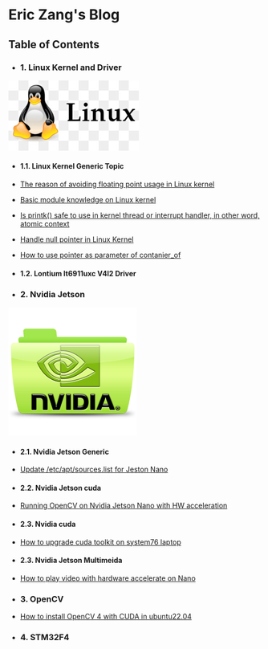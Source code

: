 # Eric Zang's Blog

## Table of Contents



* ### 1. Linux Kernel and Driver

![](./asset/linux/img/linux-kernel-icon.jpg)
* #### 1.1. Linux Kernel Generic Topic

* [The reason of avoiding floating point usage in Linux kernel](./post/linux-kernel/generic/no-floating-point-kernel.md)
* [Basic module knowledge on Linux kernel](./post/linux-kernel/generic/linux-module-basic.md)
* [Is printk() safe to use in kernel thread or interrupt handler, in other word, atomic context](./post/linux-kernel/generic/printfk-safe-atomic.md)
* [Handle null pointer in Linux Kernel](./post/linux-kernel/generic/handle-null-pointer-kernel.md)
* [How to use pointer as parameter of contanier_of](./post/linux-kernel/generic/pointer-contaner-of-kernel.md)

* #### 1.2. Lontium lt6911uxc V4l2 Driver


* ### 2. Nvidia Jetson
![](./asset/nvidia/img/nvidia-icon.png)


* #### 2.1. Nvidia Jetson Generic 
* [Update /etc/apt/sources.list for Jeston Nano](./post/nvidia/cuda/sources.list-update.md)
* #### 2.2. Nvidia Jetson cuda

* [Running OpenCV on Nvidia Jetson Nano with HW acceleration](./post/nvidia/cuda/opencv-nano.md)

* #### 2.3. Nvidia cuda

* [How to upgrade cuda toolkit on system76 laptop](./post/nvidia/cuda/cuda-toolkit-system76.md)

* #### 2.3. Nvidia Jetson Multimeida 
* [How to play video with hardware accelerate on Nano](./post/nvidia/multimedia-api/video-hw-codec.md)




* ### 3. OpenCV
* [How to install OpenCV 4 with CUDA in ubuntu22.04](./post/opencv/opencv-cuda.md)
* ### 4. STM32F4

